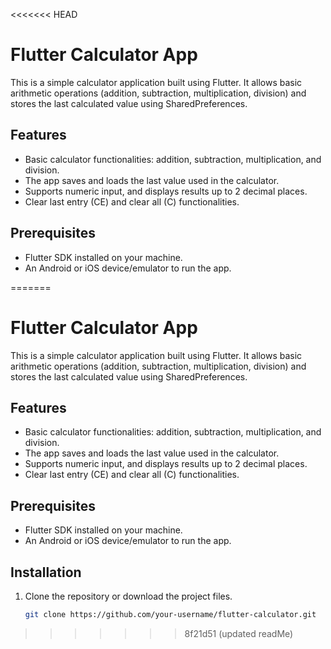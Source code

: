 <<<<<<< HEAD
# Flutter Calculator App

This is a simple calculator application built using Flutter. It allows basic arithmetic operations (addition, subtraction, multiplication, division) and stores the last calculated value using SharedPreferences.

## Features

- Basic calculator functionalities: addition, subtraction, multiplication, and division.
- The app saves and loads the last value used in the calculator.
- Supports numeric input, and displays results up to 2 decimal places.
- Clear last entry (CE) and clear all (C) functionalities.

## Prerequisites

- Flutter SDK installed on your machine.
- An Android or iOS device/emulator to run the app.

=======
# Flutter Calculator App

This is a simple calculator application built using Flutter. It allows basic arithmetic operations (addition, subtraction, multiplication, division) and stores the last calculated value using SharedPreferences.

## Features

- Basic calculator functionalities: addition, subtraction, multiplication, and division.
- The app saves and loads the last value used in the calculator.
- Supports numeric input, and displays results up to 2 decimal places.
- Clear last entry (CE) and clear all (C) functionalities.

## Prerequisites

- Flutter SDK installed on your machine.
- An Android or iOS device/emulator to run the app.

## Installation

1. Clone the repository or download the project files.

   ```bash
   git clone https://github.com/your-username/flutter-calculator.git
>>>>>>> 8f21d51 (updated readMe)
